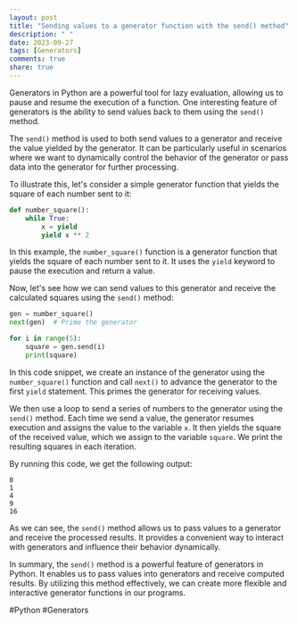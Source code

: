 ```yaml
---
layout: post
title: "Sending values to a generator function with the send() method"
description: " "
date: 2023-09-27
tags: [Generators]
comments: true
share: true
---
```


Generators in Python are a powerful tool for lazy evaluation, allowing us to pause and resume the execution of a function. One interesting feature of generators is the ability to send values back to them using the `send()` method.

The `send()` method is used to both send values to a generator and receive the value yielded by the generator. It can be particularly useful in scenarios where we want to dynamically control the behavior of the generator or pass data into the generator for further processing.

To illustrate this, let's consider a simple generator function that yields the square of each number sent to it:

```python
def number_square():
    while True:
        x = yield
        yield x ** 2
```

In this example, the `number_square()` function is a generator function that yields the square of each number sent to it. It uses the `yield` keyword to pause the execution and return a value.

Now, let's see how we can send values to this generator and receive the calculated squares using the `send()` method:

```python
gen = number_square()
next(gen)  # Prime the generator

for i in range(5):
    square = gen.send(i)
    print(square)
```

In this code snippet, we create an instance of the generator using the `number_square()` function and call `next()` to advance the generator to the first `yield` statement. This primes the generator for receiving values.

We then use a loop to send a series of numbers to the generator using the `send()` method. Each time we send a value, the generator resumes execution and assigns the value to the variable `x`. It then yields the square of the received value, which we assign to the variable `square`. We print the resulting squares in each iteration.

By running this code, we get the following output:

```
0
1
4
9
16
```

As we can see, the `send()` method allows us to pass values to a generator and receive the processed results. It provides a convenient way to interact with generators and influence their behavior dynamically.

In summary, the `send()` method is a powerful feature of generators in Python. It enables us to pass values into generators and receive computed results. By utilizing this method effectively, we can create more flexible and interactive generator functions in our programs.

#Python #Generators